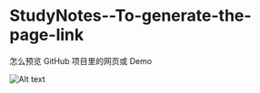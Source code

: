 # StudyNotes--To-generate-the-page-link
怎么预览 GitHub 项目里的网页或 Demo

![Alt text](https://github.com/changmeng0901/StudyNotes--To-generate-the-page-link/master/git_link.jpg)
